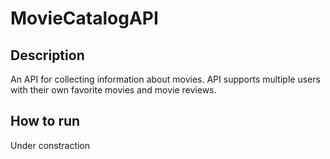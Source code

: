 # MovieCatalogAPI
## Description
An API for collecting information about movies. API supports multiple users with their own favorite movies and movie reviews.
## How to run
Under constraction